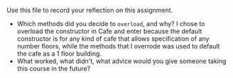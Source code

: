 Use this file to record your reflection on this assignment.

- Which methods did you decide to `overload`, and why?
 I chose to overload  the constructor in Cafe and enter because the default constructor is for any kind of cafe that allows specification of any number floors, while the methods that I overrode was used to default the cafe as a 1 floor building.
- What worked, what didn't, what advice would you give someone taking this course in the future?
